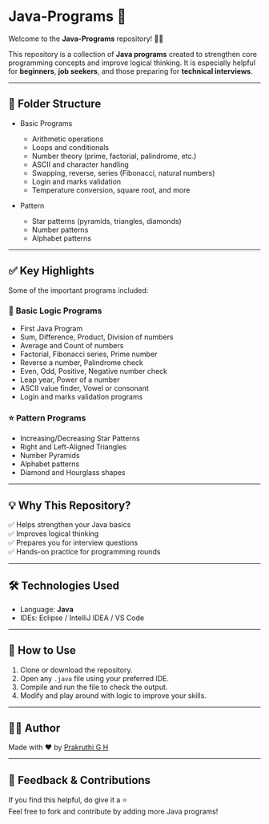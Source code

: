 # Java-Programs 🚀

Welcome to the **Java-Programs** repository! 👩‍💻

This repository is a collection of **Java programs** created to strengthen core programming concepts and improve logical thinking. It is especially helpful for **beginners**, **job seekers**, and those preparing for **technical interviews**.

---

## 📂 Folder Structure

- Basic Programs  
  - Arithmetic operations  
  - Loops and conditionals  
  - Number theory (prime, factorial, palindrome, etc.)  
  - ASCII and character handling  
  - Swapping, reverse, series (Fibonacci, natural numbers)  
  - Login and marks validation  
  - Temperature conversion, square root, and more  

- Pattern  
  - Star patterns (pyramids, triangles, diamonds)  
  - Number patterns  
  - Alphabet patterns  

---

## ✅ Key Highlights

Some of the important programs included:

### 🧠 **Basic Logic Programs**
- First Java Program
- Sum, Difference, Product, Division of numbers
- Average and Count of numbers
- Factorial, Fibonacci series, Prime number
- Reverse a number, Palindrome check
- Even, Odd, Positive, Negative number check
- Leap year, Power of a number
- ASCII value finder, Vowel or consonant
- Login and marks validation programs

### ⭐ **Pattern Programs**
- Increasing/Decreasing Star Patterns
- Right and Left-Aligned Triangles
- Number Pyramids
- Alphabet patterns
- Diamond and Hourglass shapes

---

## 💡 Why This Repository?

✅ Helps strengthen your Java basics  
✅ Improves logical thinking  
✅ Prepares you for interview questions  
✅ Hands-on practice for programming rounds  

---

## 🛠 Technologies Used

- Language: **Java**
- IDEs: Eclipse / IntelliJ IDEA  / VS Code

---

## 📌 How to Use

1. Clone or download the repository.
2. Open any `.java` file using your preferred IDE.
3. Compile and run the file to check the output.
4. Modify and play around with logic to improve your skills.

---

## 👩‍💻 Author

Made with ❤️ by [Prakruthi G H](https://github.com/Prakruthi-G-H)

---

## 🌟 Feedback & Contributions

If you find this helpful, do give it a ⭐  
Feel free to fork and contribute by adding more Java programs!


